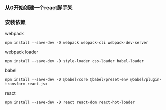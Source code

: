 ### 从0开始创建一个react脚手架

### 安装依赖
webpack
```
npm install --save-dev -D webpack webpack-cli webpack-dev-server
```

webpack loader
```
npm install --save-dev -D style-loader css-loader babel-loader
```


babel
```
npm install --save-dev -D @babel/core @babel/preset-env @babel/plugin-transform-react-jsx
```

react
```
npm install --save-dev -D react react-dom react-hot-loader
```

